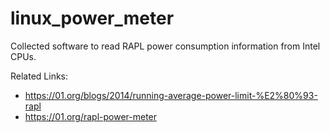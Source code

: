 # linux_power_meter

Collected software to read RAPL power consumption information from Intel CPUs.

Related Links:
- https://01.org/blogs/2014/running-average-power-limit-%E2%80%93-rapl
- https://01.org/rapl-power-meter
